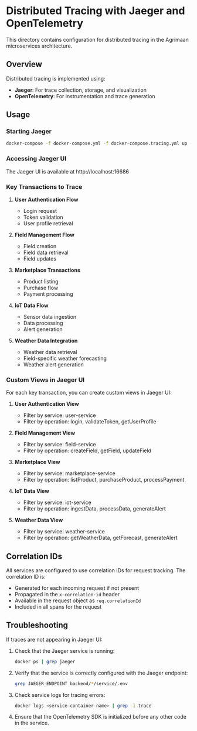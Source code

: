 # Distributed Tracing with Jaeger and OpenTelemetry

This directory contains configuration for distributed tracing in the Agrimaan microservices architecture.

## Overview

Distributed tracing is implemented using:
- **Jaeger**: For trace collection, storage, and visualization
- **OpenTelemetry**: For instrumentation and trace generation

## Usage

### Starting Jaeger

```bash
docker-compose -f docker-compose.yml -f docker-compose.tracing.yml up -d
```

### Accessing Jaeger UI

The Jaeger UI is available at http://localhost:16686

### Key Transactions to Trace

1. **User Authentication Flow**
   - Login request
   - Token validation
   - User profile retrieval

2. **Field Management Flow**
   - Field creation
   - Field data retrieval
   - Field updates

3. **Marketplace Transactions**
   - Product listing
   - Purchase flow
   - Payment processing

4. **IoT Data Flow**
   - Sensor data ingestion
   - Data processing
   - Alert generation

5. **Weather Data Integration**
   - Weather data retrieval
   - Field-specific weather forecasting
   - Weather alert generation

### Custom Views in Jaeger UI

For each key transaction, you can create custom views in Jaeger UI:

1. **User Authentication View**
   - Filter by service: user-service
   - Filter by operation: login, validateToken, getUserProfile

2. **Field Management View**
   - Filter by service: field-service
   - Filter by operation: createField, getField, updateField

3. **Marketplace View**
   - Filter by service: marketplace-service
   - Filter by operation: listProduct, purchaseProduct, processPayment

4. **IoT Data View**
   - Filter by service: iot-service
   - Filter by operation: ingestData, processData, generateAlert

5. **Weather Data View**
   - Filter by service: weather-service
   - Filter by operation: getWeatherData, getForecast, generateAlert

## Correlation IDs

All services are configured to use correlation IDs for request tracking. The correlation ID is:
- Generated for each incoming request if not present
- Propagated in the `x-correlation-id` header
- Available in the request object as `req.correlationId`
- Included in all spans for the request

## Troubleshooting

If traces are not appearing in Jaeger UI:

1. Check that the Jaeger service is running:
   ```bash
   docker ps | grep jaeger
   ```

2. Verify that the service is correctly configured with the Jaeger endpoint:
   ```bash
   grep JAEGER_ENDPOINT backend/*/service/.env
   ```

3. Check service logs for tracing errors:
   ```bash
   docker logs <service-container-name> | grep -i trace
   ```

4. Ensure that the OpenTelemetry SDK is initialized before any other code in the service.
